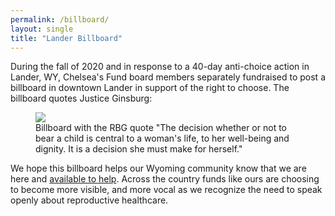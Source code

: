 ```yaml
---
permalink: /billboard/
layout: single
title: "Lander Billboard"
---
```


During the fall of 2020 and in response to a 40-day anti-choice action
in Lander, WY, Chelsea's Fund board members separately fundraised to
post a billboard in downtown Lander in support of the right to choose.
The billboard quotes Justice Ginsburg:

<figure>
    <a href="{{ site.url }}{{ site.baseurl}}/assets/images/billboard.jpg">
       <img src="{{ site.url }}{{ site.baseurl}}/assets/images/billboard.jpg" class="full">
    </a>
    <figcaption>
      Billboard with the RBG quote "The decision whether or not to bear a child is central to a
      woman's life, to her well-being and dignity. It is a decision she must make for herself."
    </figcaption>
</figure>

We hope this billboard helps our Wyoming community know that we are
here and [available to help](/financial). Across the country funds
like ours are choosing to become more visible, and more vocal as we
recognize the need to speak openly about reproductive healthcare.
